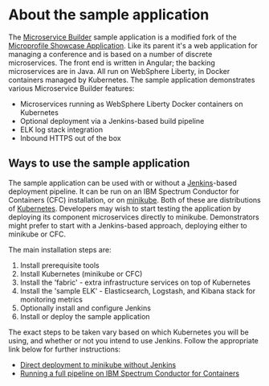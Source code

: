 # About the sample application
The [Microservice Builder](https://developer.ibm.com/microservice-builder/) sample application is a modified fork of the [Microprofile Showcase Application](https://github.com/microprofile/microprofile-conference). Like its parent it's a web application for managing a conference and is based on a number of discrete microservices. The front end is written in Angular; the backing microservices are in Java. All run on WebSphere Liberty, in Docker containers managed by Kubernetes. The sample application demonstrates various Microservice Builder features:
- Microservices running as WebSphere Liberty Docker containers on Kubernetes
- Optional deployment via a Jenkins-based build pipeline
- ELK log stack integration
- Inbound HTTPS out of the box

## Ways to use the sample application

The sample application can be used with or without a [Jenkins](https://jenkins.io/)-based deployment pipeline. It can be run on an IBM Spectrum Conductor for Containers (CFC) installation, or on [minikube](https://github.com/kubernetes/minikube). Both of these are distributions of [Kubernetes](https://kubernetes.io/). Developers may wish to start testing the application by deploying its component microservices directly to minikube. Demonstrators might prefer to start with a Jenkins-based approach, deploying either to minikube or CFC.

The main installation steps are:

1. Install prerequisite tools
1. Install Kubernetes (minikube or CFC)
1. Install the 'fabric' - extra infrastructure services on top of Kubernetes
1. Install the 'sample ELK' - Elasticsearch, Logstash, and Kibana stack for monitoring metrics
1. Optionally install and configure Jenkins
1. Install or deploy the sample application

The exact steps to be taken vary based on which Kubernetes you will be using, and whether or not you intend to use Jenkins. Follow the appropriate link below for further instructions:

* [Direct deployment to minikube without Jenkins](dev_test_local_minikube.md)
* [Running a full pipeline on IBM Spectrum Conductor for Containers](full_cfc.md)
